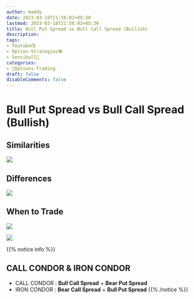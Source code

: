 ```yaml
---
author: maddy
date: 2023-03-18T21:58:02+05:30
lastmod: 2023-03-18T21:58:03+05:30
title: Bull Put Spread vs Bull Call Spread (Bullish)
description: 
tags:
- Youtube📺
- Option-Strategies🛠️
- Sensibull🐂
categories: 
- 🤹Options-Trading
draft: false
disableComments: false
---
```

# Bull Put Spread vs Bull Call Spread (Bullish)

## Similarities

![](https://i.imgur.com/ZqlZlm5.png)

## Differences

![](https://i.imgur.com/mgt7doO.png)

## When to Trade

![](https://i.imgur.com/QFYoJMv.png)

 ![](https://i.imgur.com/iwpLlL9.png)




{{% notice info %}}
## CALL CONDOR & IRON CONDOR
- CALL CONDOR : **Bull Call Spread** + **Bear Put Spread**
- IRON CONDOR : **Bear Call Spread** + **Bull Put Spread**
{{% /notice %}}
